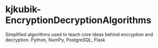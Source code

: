 # kjkubik-EncryptionDecryptionAlgorithms
Simplified algorithms used to teach core ideas behind encryption and decryption. Python, NumPy, PostgreSQL, Flask

